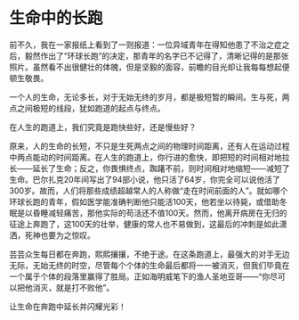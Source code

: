 # 生命中的长跑

前不久，我在一家报纸上看到了一则报道：一位异域青年在得知他患了不治之症之后，毅然作出了“环球长跑”的决定，那青年的名字已不记得了，清晰记得的是那张照片。虽然看不出很健壮的体魄，但是坚毅的面容，前瞻的目光却让我每每想起便顿生敬畏。 

一个人的生命，无论多长，对于无始无终的岁月，都是极短暂的瞬间。生与死，两点之间极短的线段，犹如跑道的起点与终点。 

在人生的跑道上，我们究竟是跑快些好，还是慢些好？ 

原来，人的生命的长短，不只是生死两点之间的物理时间距离，还有人在运动过程中两点能动的时间距离。在人生的跑道上，你行进的愈快，即把短的时间相对地拉长——延长了生命；反之，你畏惧终点，踟躇不前，则时间相对地缩短——减短了生命。巴尔扎克20年间写出了94部小说，他只活了64岁，你完全可以说他活了300岁。故而，人们将那些成绩超越常人的人称做“走在时间前面的人”。就如哪个环球长跑的青年，假如医学能准确判断他只能活100天，他若坐以待毙，或借助冬眠是以昏睡减轻痛苦，那他实际的苟活还不值100天。然而，他离开病房在无归的征途上奔跑了，这100天的壮举，健康的常人也不易做到，这最后的冲刺是如此潇洒，死神也要为之惊叹。 

芸芸众生每日都在奔跑，熙熙攘攘，不绝于途。在这条跑道上，最强大的对手无边无际，无始无终的时空，尽管每个个体的生命最后都将一一被消灭，但我们毕竟在一个属于个体的段落里赢得了胜局。正如海明威笔下的渔人圣地亚哥——“你尽可以把他消灭，就是打不败他”。 

让生命在奔跑中延长并闪耀光彩！
 
